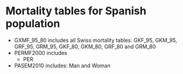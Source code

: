 # Mortality tables for Spanish population
- GXMF_95_80 includes all Swiss mortality tables: GKF_95, GKM_95, GRF_95, GRM_95, GKF_80, GKM_80, GRF_80 and GRM_80
- PERMF2000 includes
  - PER
- PASEM2010 includes: Man and Woman
